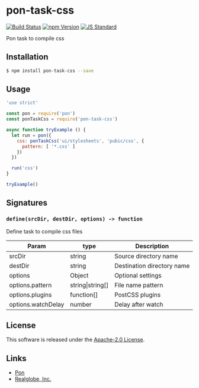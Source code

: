 pon-task-css
==========

<!---
This file is generated by ape-tmpl. Do not update manually.
--->

<!-- Badge Start -->
<a name="badges"></a>

[![Build Status][bd_travis_shield_url]][bd_travis_url]
[![npm Version][bd_npm_shield_url]][bd_npm_url]
[![JS Standard][bd_standard_shield_url]][bd_standard_url]

[bd_repo_url]: https://github.com/realglobe-Inc/pon-task-css
[bd_travis_url]: http://travis-ci.org/realglobe-Inc/pon-task-css
[bd_travis_shield_url]: http://img.shields.io/travis/realglobe-Inc/pon-task-css.svg?style=flat
[bd_travis_com_url]: http://travis-ci.com/realglobe-Inc/pon-task-css
[bd_travis_com_shield_url]: https://api.travis-ci.com/realglobe-Inc/pon-task-css.svg?token=
[bd_license_url]: https://github.com/realglobe-Inc/pon-task-css/blob/master/LICENSE
[bd_codeclimate_url]: http://codeclimate.com/github/realglobe-Inc/pon-task-css
[bd_codeclimate_shield_url]: http://img.shields.io/codeclimate/github/realglobe-Inc/pon-task-css.svg?style=flat
[bd_codeclimate_coverage_shield_url]: http://img.shields.io/codeclimate/coverage/github/realglobe-Inc/pon-task-css.svg?style=flat
[bd_gemnasium_url]: https://gemnasium.com/realglobe-Inc/pon-task-css
[bd_gemnasium_shield_url]: https://gemnasium.com/realglobe-Inc/pon-task-css.svg
[bd_npm_url]: http://www.npmjs.org/package/pon-task-css
[bd_npm_shield_url]: http://img.shields.io/npm/v/pon-task-css.svg?style=flat
[bd_standard_url]: http://standardjs.com/
[bd_standard_shield_url]: https://img.shields.io/badge/code%20style-standard-brightgreen.svg

<!-- Badge End -->


<!-- Description Start -->
<a name="description"></a>

Pon task to compile css

<!-- Description End -->


<!-- Overview Start -->
<a name="overview"></a>



<!-- Overview End -->


<!-- Sections Start -->
<a name="sections"></a>

<!-- Section from "doc/guides/01.Installation.md.hbs" Start -->

<a name="section-doc-guides-01-installation-md"></a>

Installation
-----

```bash
$ npm install pon-task-css --save
```


<!-- Section from "doc/guides/01.Installation.md.hbs" End -->

<!-- Section from "doc/guides/02.Usage.md.hbs" Start -->

<a name="section-doc-guides-02-usage-md"></a>

Usage
---------

```javascript
'use strict'

const pon = require('pon')
const ponTaskCss = require('pon-task-css')

async function tryExample () {
  let run = pon({
    css: ponTaskCss('ui/stylesheets', 'pubic/css', {
      pattern: [ '*.css' ]
    })
  })

  run('css')
}

tryExample()

```


<!-- Section from "doc/guides/02.Usage.md.hbs" End -->

<!-- Section from "doc/guides/03.Signature.md.hbs" Start -->

<a name="section-doc-guides-03-signature-md"></a>

Signatures
---------


### `define(srcDir, destDir, options) -> function`

Define task to compile css files

| Param | type | Description |
| ---- | --- | ----------- |
| srcDir | string |  Source directory name |
| destDir | string |  Destination directory name |
| options | Object |  Optional settings |
| options.pattern | string&#124;string[] |  File name pattern |
| options.plugins | function[] |  PostCSS plugins |
| options.watchDelay | number |  Delay after watch |



<!-- Section from "doc/guides/03.Signature.md.hbs" End -->


<!-- Sections Start -->


<!-- LICENSE Start -->
<a name="license"></a>

License
-------
This software is released under the [Apache-2.0 License](https://github.com/realglobe-Inc/pon-task-css/blob/master/LICENSE).

<!-- LICENSE End -->


<!-- Links Start -->
<a name="links"></a>

Links
------

+ [Pon][pon_url]
+ [Realglobe, Inc.][realglobe,_inc__url]

[pon_url]: https://github.com/realglobe-Inc/pon
[realglobe,_inc__url]: http://realglobe.jp

<!-- Links End -->

